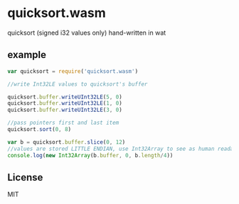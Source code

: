 # quicksort.wasm

quicksort (signed i32 values only) hand-written in wat

## example

``` js
var quicksort = require('quicksort.wasm')

//write Int32LE values to quicksort's buffer

quicksort.buffer.writeUInt32LE(5, 0)
quicksort.buffer.writeUInt32LE(1, 0)
quicksort.buffer.writeUInt32LE(3, 0)

//pass pointers first and last item
quicksort.sort(0, 8)

var b = quicksort.buffer.slice(0, 12)
//values are stored LITTLE ENDIAN, use Int32Array to see as human readable numbers
console.log(new Int32Array(b.buffer, 0, b.length/4))
```

## License

MIT







